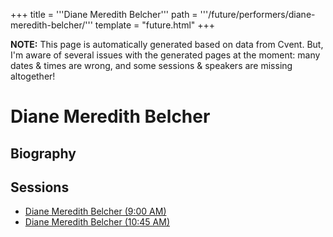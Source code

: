 +++
title = '''Diane Meredith Belcher'''
path = '''/future/performers/diane-meredith-belcher/'''
template = "future.html"
+++

<p class="todo">
<strong>NOTE:</strong> This page is automatically generated based on data from Cvent.
But, I'm aware of several issues with the generated pages at the moment:
many dates & times are wrong, and some sessions & speakers are missing altogether!
</p>

<h1>Diane Meredith Belcher</h1>
<h2>Biography</h2>
<p></p>
<h2>Sessions</h2>
<ul><li><a href="/future/sessions/diane-meredith-belcher-9-00-am/">Diane Meredith Belcher (9:00 AM)</a></li><li><a href="/future/sessions/diane-meredith-belcher-10-45-am/">Diane Meredith Belcher (10:45 AM)</a></li>

